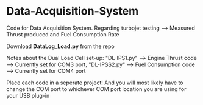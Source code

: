 # Data-Acquisition-System

Code for Data Acquisition System. Regarding turbojet testing --> Measured Thrust produced and Fuel Consumption Rate

Download **DataLog_Load.py** from the repo

Notes about the Dual Load Cell set-up:
"DL-IPS1.py" --> Engine Thrust code --> Currently set for COM3 port, 
"DL-IPSS2.py" --> Fuel Consumption code --> Currently set for COM4 port

Place each code in a seperate project! And you will most likely have to change the COM port to whichever COM port location you are using for your USB plug-in
